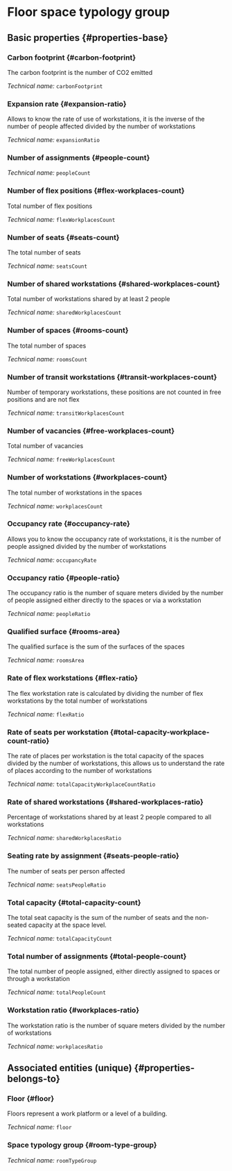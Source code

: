 # Floor space typology group
<!--- THIS FILE IS GENERATED PLEASE DO NOT EDIT IT DIRECTLY --->



<OH code="roomTypeGroupFloor"/>


## Basic properties {#properties-base}

### Carbon footprint {#carbon-footprint}

The carbon footprint is the number of CO2 emitted

*Technical name:* ```carbonFootprint```
<PH code="roomTypeGroupFloor:carbonFootprint"/>

### Expansion rate {#expansion-ratio}

Allows to know the rate of use of workstations, it is the inverse of the number of people affected divided by the number of workstations

*Technical name:* ```expansionRatio```
<PH code="roomTypeGroupFloor:expansionRatio"/>

### Number of assignments {#people-count}



*Technical name:* ```peopleCount```
<PH code="roomTypeGroupFloor:peopleCount"/>

### Number of flex positions {#flex-workplaces-count}

Total number of flex positions

*Technical name:* ```flexWorkplacesCount```
<PH code="roomTypeGroupFloor:flexWorkplacesCount"/>

### Number of seats {#seats-count}

The total number of seats

*Technical name:* ```seatsCount```
<PH code="roomTypeGroupFloor:seatsCount"/>

### Number of shared workstations {#shared-workplaces-count}

Total number of workstations shared by at least 2 people

*Technical name:* ```sharedWorkplacesCount```
<PH code="roomTypeGroupFloor:sharedWorkplacesCount"/>

### Number of spaces {#rooms-count}

The total number of spaces

*Technical name:* ```roomsCount```
<PH code="roomTypeGroupFloor:roomsCount"/>

### Number of transit workstations {#transit-workplaces-count}

Number of temporary workstations, these positions are not counted in free positions and are not flex

*Technical name:* ```transitWorkplacesCount```
<PH code="roomTypeGroupFloor:transitWorkplacesCount"/>

### Number of vacancies {#free-workplaces-count}

Total number of vacancies

*Technical name:* ```freeWorkplacesCount```
<PH code="roomTypeGroupFloor:freeWorkplacesCount"/>

### Number of workstations {#workplaces-count}

The total number of workstations in the spaces

*Technical name:* ```workplacesCount```
<PH code="roomTypeGroupFloor:workplacesCount"/>

### Occupancy rate {#occupancy-rate}

Allows you to know the occupancy rate of workstations, it is the number of people assigned divided by the number of workstations

*Technical name:* ```occupancyRate```
<PH code="roomTypeGroupFloor:occupancyRate"/>

### Occupancy ratio {#people-ratio}

The occupancy ratio is the number of square meters divided by the number of people assigned either directly to the spaces or via a workstation

*Technical name:* ```peopleRatio```
<PH code="roomTypeGroupFloor:peopleRatio"/>

### Qualified surface {#rooms-area}

The qualified surface is the sum of the surfaces of the spaces

*Technical name:* ```roomsArea```
<PH code="roomTypeGroupFloor:roomsArea"/>

### Rate of flex workstations {#flex-ratio}

The flex workstation rate is calculated by dividing the number of flex workstations by the total number of workstations

*Technical name:* ```flexRatio```
<PH code="roomTypeGroupFloor:flexRatio"/>

### Rate of seats per workstation {#total-capacity-workplace-count-ratio}

The rate of places per workstation is the total capacity of the spaces divided by the number of workstations, this allows us to understand the rate of places according to the number of workstations

*Technical name:* ```totalCapacityWorkplaceCountRatio```
<PH code="roomTypeGroupFloor:totalCapacityWorkplaceCountRatio"/>

### Rate of shared workstations {#shared-workplaces-ratio}

Percentage of workstations shared by at least 2 people compared to all workstations

*Technical name:* ```sharedWorkplacesRatio```
<PH code="roomTypeGroupFloor:sharedWorkplacesRatio"/>

### Seating rate by assignment {#seats-people-ratio}

The number of seats per person affected

*Technical name:* ```seatsPeopleRatio```
<PH code="roomTypeGroupFloor:seatsPeopleRatio"/>

### Total capacity {#total-capacity-count}

The total seat capacity is the sum of the number of seats and the non-seated capacity at the space level.

*Technical name:* ```totalCapacityCount```
<PH code="roomTypeGroupFloor:totalCapacityCount"/>

### Total number of assignments {#total-people-count}

The total number of people assigned, either directly assigned to spaces or through a workstation

*Technical name:* ```totalPeopleCount```
<PH code="roomTypeGroupFloor:totalPeopleCount"/>

### Workstation ratio {#workplaces-ratio}

The workstation ratio is the number of square meters divided by the number of workstations

*Technical name:* ```workplacesRatio```
<PH code="roomTypeGroupFloor:workplacesRatio"/>


## Associated entities (unique) {#properties-belongs-to}

### Floor {#floor}

Floors represent a work platform or a level of a building.

*Technical name:* ```floor```
<PH code="roomTypeGroupFloor:floor"/>

### Space typology group {#room-type-group}



*Technical name:* ```roomTypeGroup```
<PH code="roomTypeGroupFloor:roomTypeGroup"/>





